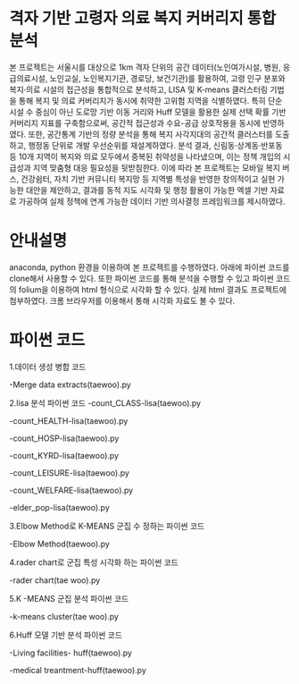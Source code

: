 # 격자 기반 고령자 의료 복지 커버리지 통합 분석
본 프로젝트는 서울시를 대상으로 1km 격자 단위의 공간 데이터(노인여가시설, 병원, 응급의료시설, 노인교실, 노인복지기관, 경로당, 보건기관)를 활용하여, 고령 인구 분포와 복지·의료 시설의 접근성을 통합적으로 분석하고, LISA 및 K-means 클러스터링 기법을 통해 복지 및 의료 커버리지가 동시에 취약한 고위험 지역을 식별하였다. 특히 단순 시설 수 중심이 아닌 도로망 기반 이동 거리와 Huff 모델을 활용한 실제 선택 확률 기반 커버리지 지표를 구축함으로써, 공간적 접근성과 수요-공급 상호작용을 동시에 반영하였다. 또한, 공간통계 기반의 정량 분석을 통해 복지 사각지대의 공간적 클러스터를 도출하고, 행정동 단위로 개발 우선순위를 재설계하였다. 분석 결과, 신림동·상계동·반포동 등 10개 지역이 복지와 의료 모두에서 중복된 취약성을 나타냈으며, 이는 정책 개입의 시급성과 지역 맞춤형 대응 필요성을 뒷받침한다. 이에 따라 본 프로젝트는 모바일 복지 버스, 건강쉼터, 자치 기반 커뮤니티 복지망 등 지역별 특성을 반영한 창의적이고 실현 가능한 대안을 제안하고, 결과를 동적 지도 시각화 및 행정 활용이 가능한 엑셀 기반 자료로 가공하여 실제 정책에 연계 가능한 데이터 기반 의사결정 프레임워크를 제시하였다.

# 안내설명
anaconda, python 환경을 이용하여 본 프로젝트를 수행하였다. 아래에 파이썬 코드를 clone해서 사용할 수 있다. 또한 파이썬 코드를 통해 분석을 수행할 수 있고 파이썬 코드의 folium을 이용하여 html 형식으로 시각화 할 수 있다. 실제 html 결과도 프로젝트에 첨부하였다. 크롬 브라우저를 이용해서 통해 시각화 자료도 볼 수 있다. 
# 파이썬 코드 
1.데이터 생성 병합 코드

-Merge data extracts(taewoo).py 

2.lisa 분석 파이썬 코드
  -count_CLASS-lisa(taewoo).py


  -count_HEALTH-lisa(taewoo).py


  -count_HOSP-lisa(taewoo).py


  -count_KYRD-lisa(taewoo).py


  -count_LEISURE-lisa(taewoo).py

  -count_WELFARE-lisa(taewoo).py

  -elder_pop-lisa(taewoo).py



3.Elbow Method로 K-MEANS 군집 수 정하는 파이썬 코드 

-Elbow Method(taewoo).py


4.rader chart로 군집 특성 시각화 하는 파이썬 코드


-rader chart(tae woo).py

5.K -MEANS 군집 분석 파이썬 코드 

-k-means cluster(tae woo).py

6.Huff 모델 기반 분석 파이썬 코드

-Living facilities- huff(taewoo).py

-medical treantment-huff(taewoo).py
